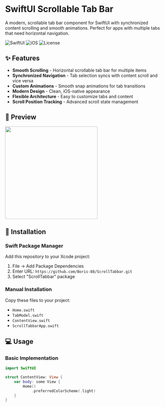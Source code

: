 # SwiftUI Scrollable Tab Bar

A modern, scrollable tab bar component for SwiftUI with synchronized content scrolling and smooth animations. Perfect for apps with multiple tabs that need horizontal navigation.

![SwiftUI](https://img.shields.io/badge/SwiftUI-5.0+-blue.svg)
![iOS](https://img.shields.io/badge/iOS-14.0+-lightgrey.svg)
![License](https://img.shields.io/badge/License-MIT-green.svg)

## ✨ Features

- **Smooth Scrolling** - Horizontal scrollable tab bar for multiple items
- **Synchronized Navigation** - Tab selection syncs with content scroll and vice versa
- **Custom Animations** - Smooth snap animations for tab transitions
- **Modern Design** - Clean, iOS-native appearance
- **Flexible Architecture** - Easy to customize tabs and content
- **Scroll Position Tracking** - Advanced scroll state management

## 🎯 Preview

<img src="https://via.placeholder.com/300x600?text=Scrollable+TabBar+Demo" width="300">

## 🚀 Installation

### Swift Package Manager

Add this repository to your Xcode project:
1. File → Add Package Dependencies
2. Enter URL: `https://github.com/Boris-88/ScrollTabbar.git`
3. Select "ScrollTabbar" package

### Manual Installation

Copy these files to your project:
- `Home.swift`
- `TabModel.swift`
- `ContentView.swift`
- `ScrollTabbarApp.swift`

## 💻 Usage

### Basic Implementation

```swift
import SwiftUI

struct ContentView: View {
    var body: some View {
        Home()
            .preferredColorScheme(.light)
    }
}
